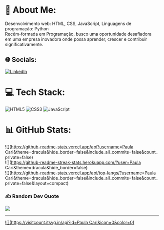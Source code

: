 # 💫 About Me:
Desenvolvimento web: HTML, CSS, JavaScript, Linguagens de programação: Python<br>
Recém-formada em Programação, busco uma oportunidade desafiadora em uma empresa inovadora onde possa aprender, crescer e contribuir significativamente.


## 🌐 Socials:
[![LinkedIn](https://img.shields.io/badge/LinkedIn-%230077B5.svg?logo=linkedin&logoColor=white)](https://linkedin.com/in/https://www.linkedin.com/in/ma-paula-33268617b/) 

# 💻 Tech Stack:
![HTML5](https://img.shields.io/badge/html5-%23E34F26.svg?style=for-the-badge&logo=html5&logoColor=white) ![CSS3](https://img.shields.io/badge/css3-%231572B6.svg?style=for-the-badge&logo=css3&logoColor=white) ![JavaScript](https://img.shields.io/badge/javascript-%23323330.svg?style=for-the-badge&logo=javascript&logoColor=%23F7DF1E)
# 📊 GitHub Stats:
![](https://github-readme-stats.vercel.app/api?username=Paula Cari&theme=dracula&hide_border=false&include_all_commits=false&count_private=false)<br/>
![](https://github-readme-streak-stats.herokuapp.com/?user=Paula Cari&theme=dracula&hide_border=false)<br/>
![](https://github-readme-stats.vercel.app/api/top-langs/?username=Paula Cari&theme=dracula&hide_border=false&include_all_commits=false&count_private=false&layout=compact)

### ✍️ Random Dev Quote
![](https://quotes-github-readme.vercel.app/api?type=horizontal&theme=light)

---
[![](https://visitcount.itsvg.in/api?id=Paula Cari&icon=0&color=0)](https://visitcount.itsvg.in)

<!-- Proudly created with GPRM ( https://gprm.itsvg.in ) -->
